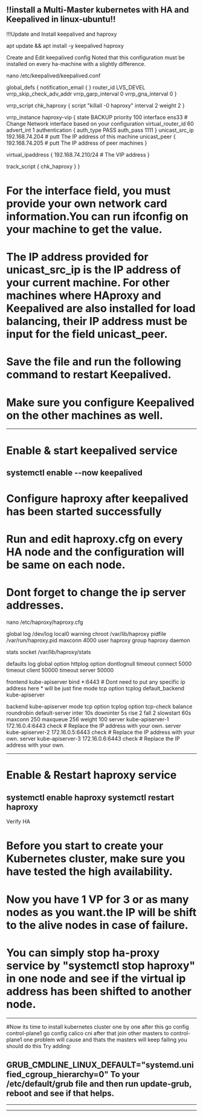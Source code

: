 !!install a Multi-Master kubernetes with HA and Keepalived in linux-ubuntu!!
----------------------------------------------------

!!!Update and Install keepalived and haproxy

apt update && apt install -y keepalived haproxy

Create and Edit keepalived config 
Noted that this configuration must be installed on every ha-machine with a slightly difference.

nano /etc/keepalived/keepalived.conf

global_defs {
  notification_email {
  }
  router_id LVS_DEVEL
  vrrp_skip_check_adv_addr
  vrrp_garp_interval 0
  vrrp_gna_interval 0
}

vrrp_script chk_haproxy {
  script "killall -0 haproxy"
  interval 2
  weight 2
}

vrrp_instance haproxy-vip {
  state BACKUP
  priority 100
  interface ens33                       # Change Network interface based on your configuration
  virtual_router_id 60
  advert_int 1
  authentication {
    auth_type PASS
    auth_pass 1111
  }
  unicast_src_ip 192.168.74.204      # putt The IP address of this machine
  unicast_peer {
    192.168.74.205                         # putt The IP address of peer machines
  }

  virtual_ipaddress {
    192.168.74.210/24                  # The VIP address
  }

  track_script {
    chk_haproxy
  }
}

# For the interface field, you must provide your own network card information.You can run ifconfig on your machine to get the value.
# The IP address provided for unicast_src_ip is the IP address of your current machine. For other machines where HAproxy and Keepalived are also installed for load balancing, their IP address must be input for the field unicast_peer.
# Save the file and run the following command to restart Keepalived.
# Make sure you configure Keepalived on the other machines as well.
----------------------------------------------------
# Enable & start keepalived service

systemctl enable --now keepalived
----------------------------------------------------
# Configure haproxy after keepalived has been started successfully
# Run and edit haproxy.cfg on every HA node and the configuration will be same on each node.
# Dont forget to change the ip server addresses.

nano /etc/haproxy/haproxy.cfg

global
    log /dev/log  local0 warning
    chroot      /var/lib/haproxy
    pidfile     /var/run/haproxy.pid
    maxconn     4000
    user        haproxy
    group       haproxy
    daemon
   
   stats socket /var/lib/haproxy/stats
   
defaults
  log global
  option  httplog
  option  dontlognull
        timeout connect 5000
        timeout client 50000
        timeout server 50000
   
frontend kube-apiserver
  bind *:6443        # Dont need to put any specific ip address here * will be just fine
  mode tcp
  option tcplog
  default_backend kube-apiserver
   
backend kube-apiserver
    mode tcp
    option tcplog
    option tcp-check
    balance roundrobin
    default-server inter 10s downinter 5s rise 2 fall 2 slowstart 60s maxconn 250 maxqueue 256 weight 100
    server kube-apiserver-1 172.16.0.4:6443 check 	# Replace the IP address with your own.
    server kube-apiserver-2 172.16.0.5:6443 check 	# Replace the IP address with your own.
    server kube-apiserver-3 172.16.0.6:6443 check 	# Replace the IP address with your own.

----------------------------------------------------
# Enable & Restart haproxy service

systemctl enable haproxy 
systemctl restart haproxy
----------------------------------------------------
Verify HA

# Before you start to create your Kubernetes cluster, make sure you have tested the high availability.
# Now you have 1 VP for 3 or as many nodes as you want.the IP will be shift to the alive nodes in case of failure.
# You can simply stop ha-proxy service by "systemctl stop haproxy" in one node and see if the virtual ip address has been shifted to another node.
----------------------------------------------------
#Now its time to install kubernetes cluster one by one
after this 
go config control-plane1
go config calico cni
after that join other masters to control-plane1
one problem will cause and thats the masters will keep failing you should do this 
Try adding:

GRUB_CMDLINE_LINUX_DEFAULT="systemd.unified_cgroup_hierarchy=0"
To your /etc/default/grub file and then run update-grub, reboot and see if that helps.
----------------------------------------
----------------------------------------
----------------------------------------









